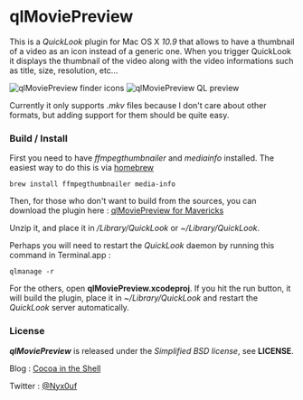 # qlMoviePreview #

This is a *QuickLook* plugin for Mac OS X *10.9* that allows to have a thumbnail of a video as an icon instead of a generic one. When you trigger QuickLook it displays the thumbnail of the video along with the video informations such as title, size, resolution, etc...

![qlMoviePreview finder icons](http://static.whine.fr/images/2014/qlmoviepreview1.jpg)
![qlMoviePreview QL preview](http://static.whine.fr/images/2014/qlmoviepreview2.jpg)

Currently it only supports *.mkv* files because I don't care about other formats, but adding support for them should be quite easy.


### Build / Install ###

First you need to have *ffmpegthumbnailer* and *mediainfo* installed. The easiest way to do this is via [homebrew](http://brew.sh)

	brew install ffmpegthumbnailer media-info

Then, for those who don't want to build from the sources, you can download the plugin here : [qlMoviePreview for Mavericks](http://repo.whine.fr/qlmoviepreview.qlgenerator-10.9.zip)

Unzip it, and place it in */Library/QuickLook* or *~/Library/QuickLook*.

Perhaps you will need to restart the *QuickLook* daemon by running this command in Terminal.app :

	qlmanage -r

For the others, open **qlMoviePreview.xcodeproj**. If you hit the run button, it will build the plugin, place it in *~/Library/QuickLook* and restart the *QuickLook* server automatically.


### License ###

***qlMoviePreview*** is released under the *Simplified BSD license*, see **LICENSE**.

Blog : [Cocoa in the Shell](http://www.cocoaintheshell.com "Cocoa in the Shell")

Twitter : [@Nyx0uf](https://twitter.com/Nyx0uf)
